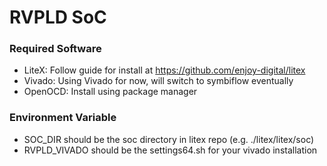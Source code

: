 # RVPLD SoC

### Required Software

- LiteX: Follow guide for install at https://github.com/enjoy-digital/litex
- Vivado: Using Vivado for now, will switch to symbiflow eventually
- OpenOCD: Install using package manager

### Environment Variable

- SOC_DIR should be the soc directory in litex repo (e.g. ./litex/litex/soc)
- RVPLD_VIVADO should be the settings64.sh for your vivado installation
